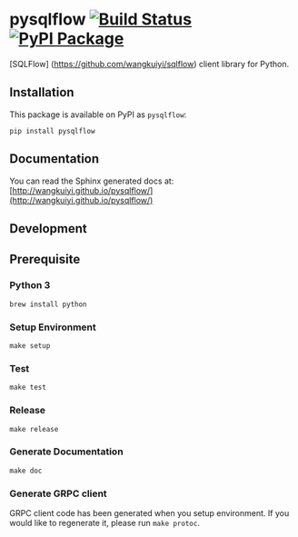 # pysqlflow [![Build Status](https://travis-ci.org/wangkuiyi/pysqlflow.svg?branch=develop)](https://travis-ci.org/wangkuiyi/pysqlflow) [![PyPI Package](https://img.shields.io/pypi/v/pysqlflow.svg)](https://pypi.python.org/pypi/pysqlflow)

[SQLFlow] (https://github.com/wangkuiyi/sqlflow) client library for Python.

## Installation

This package is available on PyPI as `pysqlflow`:

    pip install pysqlflow

## Documentation

You can read the Sphinx generated docs at:
[http://wangkuiyi.github.io/pysqlflow/](http://wangkuiyi.github.io/pysqlflow/)

## Development

## Prerequisite
### Python 3
`brew install python`

### Setup Environment
`make setup`

### Test
`make test`

### Release
`make release`

### Generate Documentation
`make doc`

### Generate GRPC client
GRPC client code has been generated when you setup environment. 
If you would like to regenerate it, please run `make protoc`.
